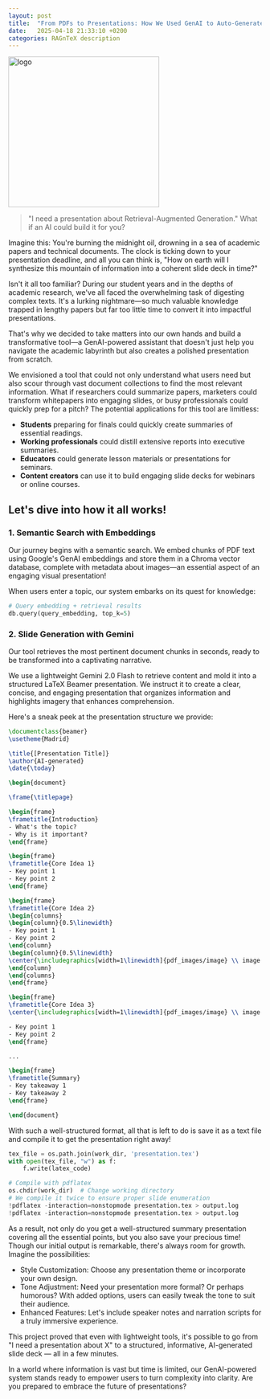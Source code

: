 ```yaml
---
layout: post
title:  "From PDFs to Presentations: How We Used GenAI to Auto-Generate Presentation Slides"
date:   2025-04-18 21:33:10 +0200
categories: RAGnTeX description
---
```

<img src="/lore/assets/images/long_logo.png" alt="logo" width="300"/>

> "I need a presentation about Retrieval-Augmented Generation."
> What if an AI could build it for you?


Imagine this: You're burning the midnight oil, drowning in a sea of academic papers and technical documents. The clock is ticking down to your presentation deadline, and all you can think is, "How on earth will I synthesize this mountain of information into a coherent slide deck in time?"

Isn't it all too familiar? During our student years and in the depths of academic research, we've all faced the overwhelming task of digesting complex texts. It's a lurking nightmare—so much valuable knowledge trapped in lengthy papers but far too little time to convert it into impactful presentations.

That's why we decided to take matters into our own hands and build a transformative tool—a GenAI-powered assistant that doesn't just help you navigate the academic labyrinth but also creates a polished presentation from scratch.

We envisioned a tool that could not only understand what users need but also scour through vast document collections to find the most relevant information. What if researchers could summarize papers, marketers could transform whitepapers into engaging slides, or busy professionals could quickly prep for a pitch? The potential applications for this tool are limitless:
- **Students** preparing for finals could quickly create summaries of essential readings.
- **Working professionals** could distill extensive reports into executive summaries.
- **Educators** could generate lesson materials or presentations for seminars.
- **Content creators** can use it to build engaging slide decks for webinars or online courses.

## Let's dive into how it all works!

### 1. Semantic Search with Embeddings

Our journey begins with a semantic search. We embed chunks of PDF text using Google's GenAI embeddings and store them in a Chroma vector database, complete with metadata about images—an essential aspect of an engaging visual presentation!

When users enter a topic, our system embarks on its quest for knowledge:

```python
# Query embedding + retrieval results
db.query(query_embedding, top_k=5)
```

### 2. Slide Generation with Gemini
Our tool retrieves the most pertinent document chunks in seconds, ready to be transformed into a captivating narrative.

We use a lightweight Gemini 2.0 Flash to retrieve content and mold it into a structured LaTeX Beamer presentation. We instruct it to create a clear, concise, and engaging presentation that organizes information and highlights imagery that enhances comprehension.

Here's a sneak peek at the presentation structure we provide:

```latex
\documentclass{beamer}
\usetheme{Madrid}

\title{[Presentation Title]}
\author{AI-generated}
\date{\today}

\begin{document}

\frame{\titlepage}

\begin{frame}
\frametitle{Introduction}
- What's the topic?
- Why is it important?
\end{frame}

\begin{frame}
\frametitle{Core Idea 1}
- Key point 1
- Key point 2
\end{frame}

\begin{frame}
\frametitle{Core Idea 2}
\begin{columns}
\begin{column}{0.5\linewidth}
- Key point 1
- Key point 2
\end{column}
\begin{column}{0.5\linewidth}
\center{\includegraphics[width=1\linewidth]{pdf_images/image} \\ image caption}
\end{column}
\end{columns}
\end{frame}

\begin{frame}
\frametitle{Core Idea 3}
\center{\includegraphics[width=1\linewidth]{pdf_images/image} \\ image caption\\}

- Key point 1
- Key point 2
\end{frame}

...

\begin{frame}
\frametitle{Summary}
- Key takeaway 1
- Key takeaway 2
\end{frame}

\end{document}
```

With such a well-structured format, all that is left to do is save it as a text file and compile it to get the presentation right away!

```python
tex_file = os.path.join(work_dir, 'presentation.tex')
with open(tex_file, "w") as f:
    f.write(latex_code)

# Compile with pdflatex
os.chdir(work_dir)  # Change working directory
# We compile it twice to ensure proper slide enumeration
!pdflatex -interaction=nonstopmode presentation.tex > output.log
!pdflatex -interaction=nonstopmode presentation.tex > output.log
```
As a result, not only do you get a well-structured summary presentation covering all the essential points, but you also save your precious time! Though our initial output is remarkable, there's always room for growth. Imagine the possibilities:

- Style Customization: Choose any presentation theme or incorporate your own design.
- Tone Adjustment: Need your presentation more formal? Or perhaps humorous? With added options, users can easily tweak the tone to suit their audience.
- Enhanced Features: Let's include speaker notes and narration scripts for a truly immersive experience.

This project proved that even with lightweight tools, it's possible to go from "I need a presentation about X" to a structured, informative, AI-generated slide deck — all in a few minutes.

In a world where information is vast but time is limited, our GenAI-powered system stands ready to empower users to turn complexity into clarity. Are you prepared to embrace the future of presentations?